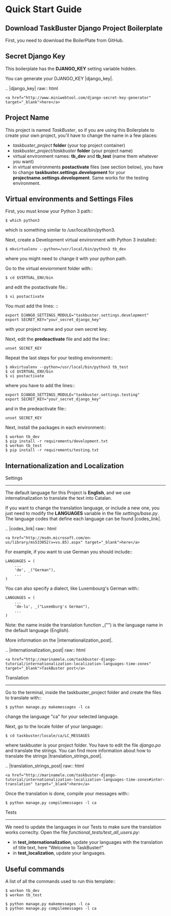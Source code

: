 Quick Start Guide
=================
 
 
Download TaskBuster Django Project Boilerplate
----------------------------------------------
 
First, you need to download the BoilerPlate from GitHub. 
 
 
Secret Django Key
-----------------
 
This boilerplate has the **DJANGO_KEY** setting variable hidden. 
 
You can generate your DJANGO_KEY |django_key|.
 
.. |django_key| raw:: html
    
    <a href="http://www.miniwebtool.com/django-secret-key-generator"
    target="_blank">here</a>
 
 
Project Name
------------
 
This project is named *TaskBuster*, so if you are using this 
Boilerplate to create your own project, you'll have to change 
the name in a few places:
 
 - *taskbuster_project* **folder** (your top project container)
 - *taskbuster_project/taskbuster* **folder** (your project name)
 - virtual environment names: **tb_dev** and **tb_test** (name them whatever you want)
 - in virtual environments **postactivate** files (see section below), you have to change **taskbuster.settings.development** for your **projectname.settings.development**. Same works for the testing environment.
 
 
Virtual environments and Settings Files
---------------------------------------
 
First, you must know your Python 3 path::
 
    $ which python3
 
which is something similar to /usr/local/bin/python3.
 
Next, create a Development virtual environment with Python 3 installed::
 
    $ mkvirtualenv --python=/usr/local/bin/python3 tb_dev
 
where you might need to change it with your python path.
 
Go to the virtual enviornment folder with::
 
    $ cd $VIRTUAL_ENV/bin
 
and edit the postactivate file.:
 
    $ vi postactivate
 
You must add the lines: ::
 
    export DJANGO_SETTINGS_MODULE="taskbuster.settings.development"
    export SECRET_KEY="your_secret_django_key"
 
with your project name and your own secret key.
 
Next, edit the **predeactivate** file and add the line::
 
    unset SECRET_KEY
 
Repeat the last steps for your testing environment::
 
    $ mkvirtualenv --python=/usr/local/bin/python3 tb_test
    $ cd $VIRTUAL_ENV/bin
    $ vi postactivate
 
where you have to add the lines::
 
    export DJANGO_SETTINGS_MODULE="taskbuster.settings.testing"
    export SECRET_KEY="your_secret_django_key"
 
and in the predeactivate file::
 
    unset SECRET_KEY
 
Next, install the packages in each environment::
 
    $ workon tb_dev
    $ pip install -r requirements/development.txt
    $ workon tb_test
    $ pip install -r requirements/testing.txt
 
 
 
Internationalization and Localization
-------------------------------------
 
Settings
********
 
The default language for this Project is **English**, and we use internatinalization to translate the text into Catalan.
 
If you want to change the translation language, or include a new one, you just need to modify the **LANGUAGES** variable in the file *settings/base.py*. The language codes that define each language can be found |codes_link|.
 
.. |codes_link| raw:: html
 
    <a href="http://msdn.microsoft.com/en-us/library/ms533052(v=vs.85).aspx" target="_blank">here</a>
 
For example, if you want to use German you should include::
 
    LANGUAGES = (
        ...
        'de', _("German"),
        ...
    )
 
You can also specify a dialect, like Luxembourg's German with::
 
    LANGUAGES = (
        ...
        'de-lu', _("Luxemburg's German"),
        ...
    )
 
Note: the name inside the translation function _("") is the language name in the default language (English).
 
More information on the |internationalization_post|. 
 
.. |internationalization_post| raw:: html
 
    <a href="http://marinamele.com/taskbuster-django-tutorial/internationalization-localization-languages-time-zones" target="_blank">TaskBuster post</a>
 
 
Translation
***********
 
Go to the terminal, inside the taskbuster_project folder and create the files to translate with::
 
    $ python manage.py makemessages -l ca
 
change the language "ca" for your selected language.
 
Next, go to the locale folder of your language::
 
    $ cd taskbuster/locale/ca/LC_MESSAGES
 
where taskbuster is your project folder. You have to edit the file *django.po* and translate the strings. You can find more information about how to translate the strings |translation_strings_post|.
 
.. |translation_strings_post| raw:: html
 
    <a href="http://marinamele.com/taskbuster-django-tutorial/internationalization-localization-languages-time-zones#inter-translation" target="_blank">here</a>
 
Once the translation is done, compile your messages with::
 
    $ python manage.py compilemessages -l ca
 
 
 
Tests
*****
 
We need to update the languages in our Tests to make sure the translation works correclty. Open the file *functional_tests/test_all_users.py*:
 
- in **test_internationalization**, update your languages with the translation of title text, here "Welcome to TaskBuster!"
- in **test_localization**, update your languages.
 
 
 
Useful commands
---------------
 
A list of all the commands used to run this template::
 
    $ workon tb_dev
    $ workon tb_test
 
    $ python manage.py makemessages -l ca
    $ python manage.py compilemessages -l ca

